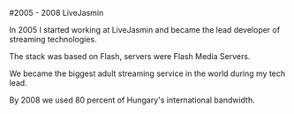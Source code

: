 #2005 - 2008 LiveJasmin

In 2005 I started working at LiveJasmin and became the lead developer of streaming technologies.

The stack was based on Flash, servers were Flash Media Servers.

We became the biggest adult streaming service in the world during my tech lead.

By 2008 we used 80 percent of Hungary's international bandwidth.